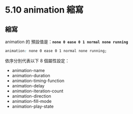 # 5.10 animation 縮寫

## 縮寫

animation 的 預設值是：**`none 0 ease 0 1 normal none running`**

```css
animation: none 0 ease 0 1 normal none running;
```

依序分別代表以下 8 個屬性設定：

* animation-name
* animation-duration
* animation-timing-function
* animation-delay
* animation-iteration-count
* animation-direction
* animation-fill-mode
* animation-play-state
